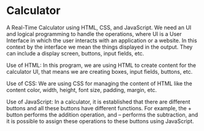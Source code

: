 # Calculator
A Real-Time Calculator using HTML, CSS, and JavaScript.
We need an UI and logical programming to handle the operations, where UI is a User Interface in which the user interacts with an application or a website. In this context by the interface we mean the things displayed in the output. They can include a display screen, buttons, input fields, etc.

Use of HTML:
In this program, we are using HTML to create content for the calculator UI, that means we are creating boxes, input fields, buttons, etc.

Use of CSS:
We are using CSS for managing the content of HTML like the content color, width, height, font size, padding, margin, etc.

Use of JavaScript:
In a calculator, it is established that there are different buttons and all these buttons have different functions. For example, the + button performs the addition operation, and – performs the subtraction, and it is possible to assign these operations to these buttons using JavaScript.

